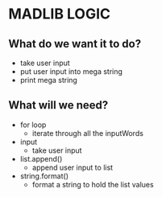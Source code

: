 # MADLIB LOGIC

## What do we want it to do?

- take user input
- put user input into mega string
- print mega string

## What will we need?

- for loop
    - iterate through all the inputWords
- input
    - take user input
- list.append()
    - append user input to list
- string.format()
    - format a string to hold the list values